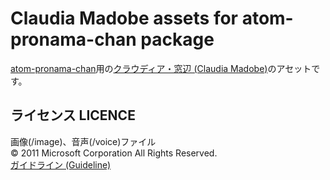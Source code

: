 # Claudia Madobe assets for atom-pronama-chan package
[atom-pronama-chan](https://github.com/hurumeki/atom-pronama-chan)用の[クラウディア・窓辺 (Claudia Madobe)](https://msdn.microsoft.com/ja-jp/hh508969)のアセットです。  

## ライセンス LICENCE
画像(/image)、音声(/voice)ファイル  
© 2011 Microsoft Corporation All Rights Reserved.  
[ガイドライン (Guideline)](https://msdn.microsoft.com/ja-jp/claudia00_03)
